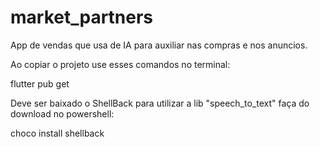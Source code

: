 # market_partners
App de vendas que usa de IA para auxiliar nas compras e nos anuncios.

Ao copiar o projeto use esses comandos no terminal:

flutter pub get

Deve ser baixado o ShellBack para utilizar a lib "speech_to_text" faça do download no powershell:

choco install shellback
